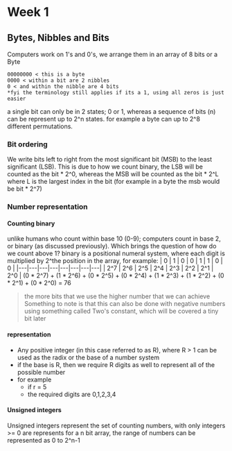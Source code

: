 # Week 1
## Bytes, Nibbles and Bits
Computers work on 1's and 0's, we arrange them in an array of 8 bits or a Byte

```
00000000 < this is a byte
0000 < within a bit are 2 nibbles
0 < and within the nibble are 4 bits
*fyi the terminology still applies if its a 1, using all zeros is just easier
```
a single bit can only be in 2 states; 0 or 1, whereas a sequence of bits (n) can be represent up to 2^n states.
for example a byte can up to 2^8 different permutations.
### Bit ordering
We write bits left to right from the most significant bit (MSB) to the least significant (LSB). This is due to how we count binary, the LSB will be counted as the bit * 2^0, whereas the MSB will be counted as the bit * 2^L where L is the largest index in the bit (for example in a byte the msb would be bit * 2^7)
### Number representation
#### Counting binary
unlike humans who count within base 10 (0-9); computers count in base 2, or binary (as discussed previously). Which brings the question of how do we count above 1?
binary is a positional numeral system, where each digit is multiplied by 2^the position in the array, for example:
| 0 | 1 | 0 | 0 | 1 | 1 | 0 | 0 |
|---|---|---|---|---|---|---|---|
| 2^7 | 2^6 | 2^5 | 2^4 | 2^3 | 2^2 | 2^1 | 2^0 |
(0 * 2^7) + (1 * 2^6) + (0 * 2^5) + (0 * 2^4) + (1 * 2^3) + (1 * 2^2) + (0 * 2^1) + (0 * 2^0) = 76
> the more bits that we use the higher number that we can achieve
> Something to note is that this can also be done with negative numbers using something called Two's constant, which will be covered a tiny bit later
#### representation
- Any positive integer (in this case referred to as R), where R > 1 can be used as the radix or the base of a number system
- if the base is R, then we require R digits as well to represent all of the possible number
- for example
  - if r = 5
  - the required digits are 0,1,2,3,4
#### Unsigned integers
Unsigned integers represent the set of counting numbers, with only integers >= 0 are represents
for a n bit array, the range of numbers can be represented as 0 to 2^n-1


